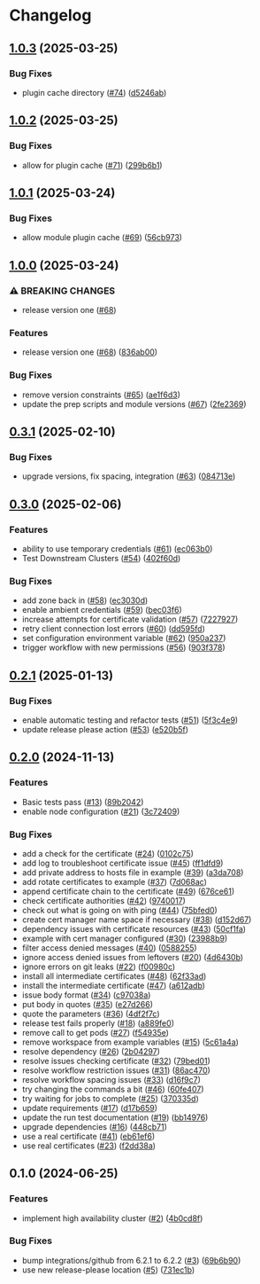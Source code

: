 # Changelog

## [1.0.3](https://github.com/rancher/terraform-rancher2-aws/compare/v1.0.2...v1.0.3) (2025-03-25)


### Bug Fixes

* plugin cache directory ([#74](https://github.com/rancher/terraform-rancher2-aws/issues/74)) ([d5246ab](https://github.com/rancher/terraform-rancher2-aws/commit/d5246aba674165669afbc258f8ab04928f7d7f3e))

## [1.0.2](https://github.com/rancher/terraform-rancher2-aws/compare/v1.0.1...v1.0.2) (2025-03-25)


### Bug Fixes

* allow for plugin cache ([#71](https://github.com/rancher/terraform-rancher2-aws/issues/71)) ([299b6b1](https://github.com/rancher/terraform-rancher2-aws/commit/299b6b179f4ceaf417698d867779eb1abb40db1e))

## [1.0.1](https://github.com/rancher/terraform-rancher2-aws/compare/v1.0.0...v1.0.1) (2025-03-24)


### Bug Fixes

* allow module plugin cache ([#69](https://github.com/rancher/terraform-rancher2-aws/issues/69)) ([56cb973](https://github.com/rancher/terraform-rancher2-aws/commit/56cb9739f7bd8be0ec2a92ae2826be49d1453bbc))

## [1.0.0](https://github.com/rancher/terraform-rancher2-aws/compare/v0.3.1...v1.0.0) (2025-03-24)


### ⚠ BREAKING CHANGES

* release version one ([#68](https://github.com/rancher/terraform-rancher2-aws/issues/68))

### Features

* release version one ([#68](https://github.com/rancher/terraform-rancher2-aws/issues/68)) ([836ab00](https://github.com/rancher/terraform-rancher2-aws/commit/836ab00bdb7573fcb5b35a5a67c01b2b6ef1f3f4))


### Bug Fixes

* remove version constraints ([#65](https://github.com/rancher/terraform-rancher2-aws/issues/65)) ([ae1f6d3](https://github.com/rancher/terraform-rancher2-aws/commit/ae1f6d3c4c57fcd32353ccb413893e5b6d471dd0))
* update the prep scripts and module versions ([#67](https://github.com/rancher/terraform-rancher2-aws/issues/67)) ([2fe2369](https://github.com/rancher/terraform-rancher2-aws/commit/2fe23696e18934778e858bd6beeb5925879f19cb))

## [0.3.1](https://github.com/rancher/terraform-rancher2-aws/compare/v0.3.0...v0.3.1) (2025-02-10)


### Bug Fixes

* upgrade versions, fix spacing, integration ([#63](https://github.com/rancher/terraform-rancher2-aws/issues/63)) ([084713e](https://github.com/rancher/terraform-rancher2-aws/commit/084713e68b127479a9071722e49438b967ca4ad2))

## [0.3.0](https://github.com/rancher/terraform-rancher2-aws/compare/v0.2.1...v0.3.0) (2025-02-06)


### Features

* ability to use temporary credentials ([#61](https://github.com/rancher/terraform-rancher2-aws/issues/61)) ([ec063b0](https://github.com/rancher/terraform-rancher2-aws/commit/ec063b0553f56daf6c413f6368312c45f0f8587b))
* Test Downstream Clusters ([#54](https://github.com/rancher/terraform-rancher2-aws/issues/54)) ([402f60d](https://github.com/rancher/terraform-rancher2-aws/commit/402f60d31cd4fbd0bbc3a0b1b505a07ad3f9707f))


### Bug Fixes

* add zone back in ([#58](https://github.com/rancher/terraform-rancher2-aws/issues/58)) ([ec3030d](https://github.com/rancher/terraform-rancher2-aws/commit/ec3030dc2d3cbf43ea264f591c2468cb2429fa44))
* enable ambient credentials ([#59](https://github.com/rancher/terraform-rancher2-aws/issues/59)) ([bec03f6](https://github.com/rancher/terraform-rancher2-aws/commit/bec03f68445de4af883052751905d2c663a275ca))
* increase attempts for certificate validation ([#57](https://github.com/rancher/terraform-rancher2-aws/issues/57)) ([7227927](https://github.com/rancher/terraform-rancher2-aws/commit/72279273d476d2dc196a839986a5270020735281))
* retry client connection lost errors ([#60](https://github.com/rancher/terraform-rancher2-aws/issues/60)) ([dd595fd](https://github.com/rancher/terraform-rancher2-aws/commit/dd595fdb2eafb06cc508347955496e356f897a14))
* set configuration environment variable ([#62](https://github.com/rancher/terraform-rancher2-aws/issues/62)) ([950a237](https://github.com/rancher/terraform-rancher2-aws/commit/950a2378048f1a451d96af600816743941a86fc3))
* trigger workflow with new permissions ([#56](https://github.com/rancher/terraform-rancher2-aws/issues/56)) ([903f378](https://github.com/rancher/terraform-rancher2-aws/commit/903f378683750dadd85e5ee85c64f644f658b1f2))

## [0.2.1](https://github.com/rancher/terraform-rancher2-aws/compare/v0.2.0...v0.2.1) (2025-01-13)


### Bug Fixes

* enable automatic testing and refactor tests ([#51](https://github.com/rancher/terraform-rancher2-aws/issues/51)) ([5f3c4e9](https://github.com/rancher/terraform-rancher2-aws/commit/5f3c4e9825306248fae297495b3341b39ffb6911))
* update release please action ([#53](https://github.com/rancher/terraform-rancher2-aws/issues/53)) ([e520b5f](https://github.com/rancher/terraform-rancher2-aws/commit/e520b5fc6e1874611c140b6ff59df58fbc2b3464))

## [0.2.0](https://github.com/rancher/terraform-rancher2-aws/compare/v0.1.0...v0.2.0) (2024-11-13)


### Features

* Basic tests pass ([#13](https://github.com/rancher/terraform-rancher2-aws/issues/13)) ([89b2042](https://github.com/rancher/terraform-rancher2-aws/commit/89b2042a26d910b525cbb68213d3da2e07aaf18b))
* enable node configuration ([#21](https://github.com/rancher/terraform-rancher2-aws/issues/21)) ([3c72409](https://github.com/rancher/terraform-rancher2-aws/commit/3c724091fe8be1c6dd71d62e5bb2a0dbdd367406))


### Bug Fixes

* add a check for the certificate ([#24](https://github.com/rancher/terraform-rancher2-aws/issues/24)) ([0102c75](https://github.com/rancher/terraform-rancher2-aws/commit/0102c75412840c7b3fbbfdc8256ba5696f487b07))
* add log to troubleshoot certificate issue ([#45](https://github.com/rancher/terraform-rancher2-aws/issues/45)) ([ff1dfd9](https://github.com/rancher/terraform-rancher2-aws/commit/ff1dfd9b692e38474db8d25e9d50806ce0877d27))
* add private address to hosts file in example ([#39](https://github.com/rancher/terraform-rancher2-aws/issues/39)) ([a3da708](https://github.com/rancher/terraform-rancher2-aws/commit/a3da7087fcab119e2d8ac24fdca9a0ceafc75a46))
* add rotate certificates to example ([#37](https://github.com/rancher/terraform-rancher2-aws/issues/37)) ([7d068ac](https://github.com/rancher/terraform-rancher2-aws/commit/7d068ac7ddec22f0e2a21f22eb80e2476701a1fb))
* append certificate chain to the certificate ([#49](https://github.com/rancher/terraform-rancher2-aws/issues/49)) ([676ce61](https://github.com/rancher/terraform-rancher2-aws/commit/676ce61716fda2bd09bb54bd9164b830f31b7b90))
* check certificate authorities ([#42](https://github.com/rancher/terraform-rancher2-aws/issues/42)) ([9740017](https://github.com/rancher/terraform-rancher2-aws/commit/97400172e063ac18c3c4c937781b92a38232a7a1))
* check out what is going on with ping ([#44](https://github.com/rancher/terraform-rancher2-aws/issues/44)) ([75bfed0](https://github.com/rancher/terraform-rancher2-aws/commit/75bfed0dc338ae349b7e578cdcce8b632a18c31f))
* create cert manager name space if necessary ([#38](https://github.com/rancher/terraform-rancher2-aws/issues/38)) ([d152d67](https://github.com/rancher/terraform-rancher2-aws/commit/d152d67c949c94891f1b85c868e35c1953646680))
* dependency issues with certificate resources ([#43](https://github.com/rancher/terraform-rancher2-aws/issues/43)) ([50cf1fa](https://github.com/rancher/terraform-rancher2-aws/commit/50cf1fa8bbf6453817efb978d1c6c62c5b5d0398))
* example with cert manager configured ([#30](https://github.com/rancher/terraform-rancher2-aws/issues/30)) ([23988b9](https://github.com/rancher/terraform-rancher2-aws/commit/23988b9300aacfe6cd86d24080ace76d689a2ed0))
* filter access denied messages ([#40](https://github.com/rancher/terraform-rancher2-aws/issues/40)) ([0588255](https://github.com/rancher/terraform-rancher2-aws/commit/0588255238d948b794776a01a3a6bdefa817c315))
* ignore access denied issues from leftovers ([#20](https://github.com/rancher/terraform-rancher2-aws/issues/20)) ([4d6430b](https://github.com/rancher/terraform-rancher2-aws/commit/4d6430babe28f6d66edbd9fea8ab1e591773611c))
* ignore errors on git leaks ([#22](https://github.com/rancher/terraform-rancher2-aws/issues/22)) ([f00980c](https://github.com/rancher/terraform-rancher2-aws/commit/f00980c7e000aa84d2d6908f57f1d44657efcafb))
* install all intermediate certificates ([#48](https://github.com/rancher/terraform-rancher2-aws/issues/48)) ([62f33ad](https://github.com/rancher/terraform-rancher2-aws/commit/62f33adb1b71c7a80dd2d8cdb8523799fac7b058))
* install the intermediate certificate ([#47](https://github.com/rancher/terraform-rancher2-aws/issues/47)) ([a612adb](https://github.com/rancher/terraform-rancher2-aws/commit/a612adb1fa5cd8a9a52f1febb907b7ff0ed076ae))
* issue body format ([#34](https://github.com/rancher/terraform-rancher2-aws/issues/34)) ([c97038a](https://github.com/rancher/terraform-rancher2-aws/commit/c97038a1062e44284d281ab7a405965f6ff99aa2))
* put body in quotes ([#35](https://github.com/rancher/terraform-rancher2-aws/issues/35)) ([e27d266](https://github.com/rancher/terraform-rancher2-aws/commit/e27d2660717c3c000e31e593f0cb4c7d33f290a6))
* quote the parameters ([#36](https://github.com/rancher/terraform-rancher2-aws/issues/36)) ([4df2f7c](https://github.com/rancher/terraform-rancher2-aws/commit/4df2f7c25a8eafbb3781e20fdead88e56b3809f7))
* release test fails properly ([#18](https://github.com/rancher/terraform-rancher2-aws/issues/18)) ([a889fe0](https://github.com/rancher/terraform-rancher2-aws/commit/a889fe09b8e2c969220173d7bb024d7e688c2ec1))
* remove call to get pods ([#27](https://github.com/rancher/terraform-rancher2-aws/issues/27)) ([f54935e](https://github.com/rancher/terraform-rancher2-aws/commit/f54935eb6a1b2e66faed5879d7f47ad93605817b))
* remove workspace from example variables ([#15](https://github.com/rancher/terraform-rancher2-aws/issues/15)) ([5c61a4a](https://github.com/rancher/terraform-rancher2-aws/commit/5c61a4a1d2902b7f0f0ad1c2091a70f0b3899045))
* resolve dependency ([#26](https://github.com/rancher/terraform-rancher2-aws/issues/26)) ([2b04297](https://github.com/rancher/terraform-rancher2-aws/commit/2b042975dd521354d4860cca6cfe0621c589e63f))
* resolve issues checking certificate ([#32](https://github.com/rancher/terraform-rancher2-aws/issues/32)) ([79bed01](https://github.com/rancher/terraform-rancher2-aws/commit/79bed01dc8d03de59ca4bda0e094120ffe0459f2))
* resolve workflow restriction issues ([#31](https://github.com/rancher/terraform-rancher2-aws/issues/31)) ([86ac470](https://github.com/rancher/terraform-rancher2-aws/commit/86ac470552e952c360740439845a0a8385a7c8f1))
* resolve workflow spacing issues ([#33](https://github.com/rancher/terraform-rancher2-aws/issues/33)) ([d16f9c7](https://github.com/rancher/terraform-rancher2-aws/commit/d16f9c7f279abb552eb6bc54eb0be4298835ba22))
* try changing the commands a bit ([#46](https://github.com/rancher/terraform-rancher2-aws/issues/46)) ([60fe407](https://github.com/rancher/terraform-rancher2-aws/commit/60fe407924b7860430c810f6a769156d3e6cc83a))
* try waiting for jobs to complete ([#25](https://github.com/rancher/terraform-rancher2-aws/issues/25)) ([370335d](https://github.com/rancher/terraform-rancher2-aws/commit/370335d284f5e289d7eaa8b61ccd0427f5d7f8ca))
* update requirements ([#17](https://github.com/rancher/terraform-rancher2-aws/issues/17)) ([d17b659](https://github.com/rancher/terraform-rancher2-aws/commit/d17b65910ae4631d33acfa9c9f73e414b53dc35e))
* update the run test documentation ([#19](https://github.com/rancher/terraform-rancher2-aws/issues/19)) ([bb14976](https://github.com/rancher/terraform-rancher2-aws/commit/bb1497659c23fe35190f7fbac0a863bdc336b39a))
* upgrade dependencies ([#16](https://github.com/rancher/terraform-rancher2-aws/issues/16)) ([448cb71](https://github.com/rancher/terraform-rancher2-aws/commit/448cb71fcabd0cf1b9b776573065e98fa628e01c))
* use a real certificate ([#41](https://github.com/rancher/terraform-rancher2-aws/issues/41)) ([eb61ef6](https://github.com/rancher/terraform-rancher2-aws/commit/eb61ef6a61dbf80f91bd6e28745ca048b0d40be6))
* use real certificates ([#23](https://github.com/rancher/terraform-rancher2-aws/issues/23)) ([f2dd38a](https://github.com/rancher/terraform-rancher2-aws/commit/f2dd38a322a4dba7981e429637bae2195a4730a9))

## 0.1.0 (2024-06-25)


### Features

* implement high availability cluster ([#2](https://github.com/rancher/terraform-rancher2-aws/issues/2)) ([4b0cd8f](https://github.com/rancher/terraform-rancher2-aws/commit/4b0cd8fc8958d55baaa00a39d9aeed904985fd62))


### Bug Fixes

* bump integrations/github from 6.2.1 to 6.2.2 ([#3](https://github.com/rancher/terraform-rancher2-aws/issues/3)) ([69b6b90](https://github.com/rancher/terraform-rancher2-aws/commit/69b6b900c47fa43a7acd7c06aad0cbfe160d665a))
* use new release-please location ([#5](https://github.com/rancher/terraform-rancher2-aws/issues/5)) ([731ec1b](https://github.com/rancher/terraform-rancher2-aws/commit/731ec1b5d2e8a1254b8ff22735fbe5c8542219f6))
